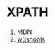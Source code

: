 XPATH
=====
1. [MDN](https://developer.mozilla.org/en-US/docs/Introduction_to_using_XPath_in_JavaScript)
1. [w3shools](https://www.w3schools.com/xml/xpath_examples.asp)